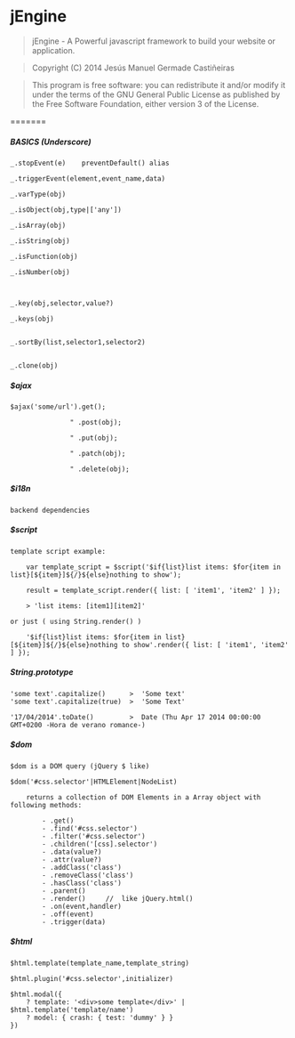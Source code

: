 jEngine
=======

>	jEngine - A Powerful javascript framework to build your website or application.

>	Copyright (C) 2014  Jesús Manuel Germade Castiñeiras

>	This program is free software: you can redistribute it and/or modify
>	it under the terms of the GNU General Public License as published by
>	the Free Software Foundation, either version 3 of the License.

=======


##### BASICS (Underscore)

    _.stopEvent(e)    preventDefault() alias
	
    _.triggerEvent(element,event_name,data)
    
    _.varType(obj)
    
    _.isObject(obj,type|['any'])
    
    _.isArray(obj)
    
    _.isString(obj)
    
    _.isFunction(obj)
    
    _.isNumber(obj)
    
    
    
    _.key(obj,selector,value?)
    
    _.keys(obj)
    
    
    _.sortBy(list,selector1,selector2)
    
    
    _.clone(obj)
    
    
    
##### $ajax

	$ajax('some/url').get();
	
	               " .post(obj);
	               
	               " .put(obj);
	               
	               " .patch(obj);
	               
	               " .delete(obj);


##### $i18n

	backend dependencies
	
	
##### $script

	template script example:
	
		var template_script = $script('$if{list}list items: $for{item in list}[${item}]${/}${else}nothing to show');
		
		result = template_script.render({ list: [ 'item1', 'item2' ] });
		
		> 'list items: [item1][item2]'
	
	or just ( using String.render() )
	
		'$if{list}list items: $for{item in list}[${item}]${/}${else}nothing to show'.render({ list: [ 'item1', 'item2' ] });
		
		
##### String.prototype

	'some text'.capitalize()      >  'Some text'
	'some text'.capitalize(true)  >  'Some Text'
	
	'17/04/2014'.toDate()         >  Date (Thu Apr 17 2014 00:00:00 GMT+0200 -Hora de verano romance-)
	
	
##### $dom

	$dom is a DOM query (jQuery $ like)
	
	$dom('#css.selector'|HTMLElement|NodeList)
		
		returns a collection of DOM Elements in a Array object with following methods:
			
			- .get()
			- .find('#css.selector')
			- .filter('#css.selector')
			- .children('[css].selector')
			- .data(value?)
			- .attr(value?)
			- .addClass('class')
			- .removeClass('class')
			- .hasClass('class')
			- .parent()
			- .render()		//  like jQuery.html()
			- .on(event,handler)
			- .off(event)
			- .trigger(data)
			
##### $html
	
	$html.template(template_name,template_string)
	
	$html.plugin('#css.selector',initializer)

	$html.modal({
		? template: '<div>some template</div>' | $html.template('template/name')
		? model: { crash: { test: 'dummy' } }
	})
		
	
	
	